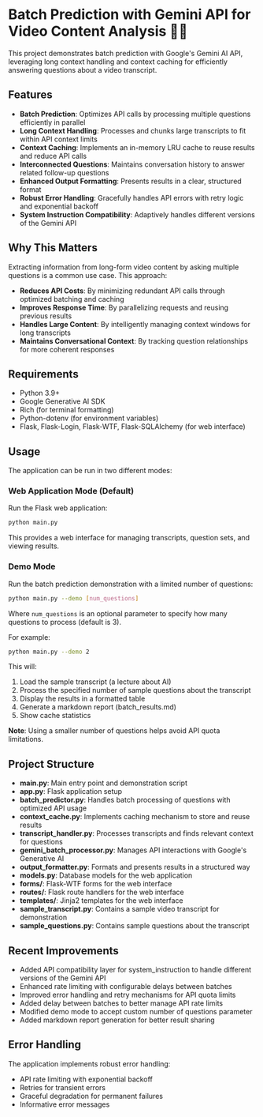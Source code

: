 # Batch Prediction with Gemini API for Video Content Analysis 🚀🧠

This project demonstrates batch prediction with Google's Gemini AI API, leveraging long context handling and context caching for efficiently answering questions about a video transcript.

## Features

- **Batch Prediction**: Optimizes API calls by processing multiple questions efficiently in parallel
- **Long Context Handling**: Processes and chunks large transcripts to fit within API context limits
- **Context Caching**: Implements an in-memory LRU cache to reuse results and reduce API calls
- **Interconnected Questions**: Maintains conversation history to answer related follow-up questions
- **Enhanced Output Formatting**: Presents results in a clear, structured format
- **Robust Error Handling**: Gracefully handles API errors with retry logic and exponential backoff
- **System Instruction Compatibility**: Adaptively handles different versions of the Gemini API

## Why This Matters

Extracting information from long-form video content by asking multiple questions is a common use case. This approach:

- **Reduces API Costs**: By minimizing redundant API calls through optimized batching and caching
- **Improves Response Time**: By parallelizing requests and reusing previous results
- **Handles Large Content**: By intelligently managing context windows for long transcripts
- **Maintains Conversational Context**: By tracking question relationships for more coherent responses

## Requirements

- Python 3.9+
- Google Generative AI SDK
- Rich (for terminal formatting)
- Python-dotenv (for environment variables)
- Flask, Flask-Login, Flask-WTF, Flask-SQLAlchemy (for web interface)

## Usage

The application can be run in two different modes:

### Web Application Mode (Default)

Run the Flask web application:

```bash
python main.py
```

This provides a web interface for managing transcripts, question sets, and viewing results.

### Demo Mode

Run the batch prediction demonstration with a limited number of questions:

```bash
python main.py --demo [num_questions]
```

Where `num_questions` is an optional parameter to specify how many questions to process (default is 3).

For example:
```bash
python main.py --demo 2
```

This will:
1. Load the sample transcript (a lecture about AI)
2. Process the specified number of sample questions about the transcript
3. Display the results in a formatted table
4. Generate a markdown report (batch_results.md)
5. Show cache statistics

**Note**: Using a smaller number of questions helps avoid API quota limitations.

## Project Structure

- **main.py**: Main entry point and demonstration script
- **app.py**: Flask application setup
- **batch_predictor.py**: Handles batch processing of questions with optimized API usage
- **context_cache.py**: Implements caching mechanism to store and reuse results
- **transcript_handler.py**: Processes transcripts and finds relevant context for questions
- **gemini_batch_processor.py**: Manages API interactions with Google's Generative AI
- **output_formatter.py**: Formats and presents results in a structured way
- **models.py**: Database models for the web application
- **forms/**: Flask-WTF forms for the web interface
- **routes/**: Flask route handlers for the web interface
- **templates/**: Jinja2 templates for the web interface
- **sample_transcript.py**: Contains a sample video transcript for demonstration
- **sample_questions.py**: Contains sample questions about the transcript

## Recent Improvements

- Added API compatibility layer for system_instruction to handle different versions of the Gemini API
- Enhanced rate limiting with configurable delays between batches
- Improved error handling and retry mechanisms for API quota limits
- Added delay between batches to better manage API rate limits
- Modified demo mode to accept custom number of questions parameter
- Added markdown report generation for better result sharing

## Error Handling

The application implements robust error handling:
- API rate limiting with exponential backoff
- Retries for transient errors
- Graceful degradation for permanent failures
- Informative error messages

